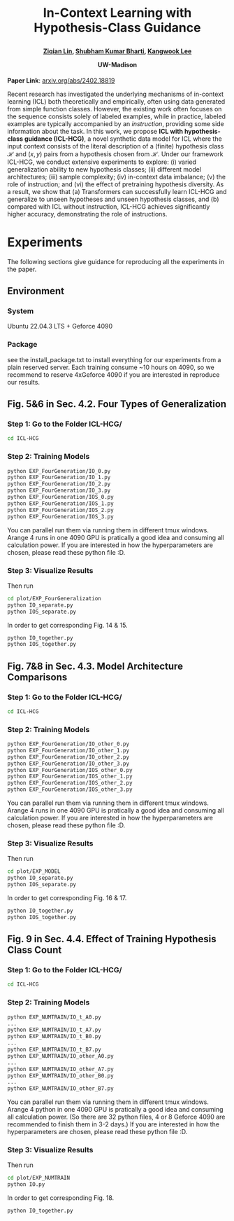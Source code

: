 <h1 align="center"> <p> In-Context Learning with Hypothesis-Class Guidance </p></h1>
<h4 align="center">
    <p><a href="https://myhakureimu.github.io/" target="_blank">Ziqian Lin</a>, <a href="https://skbharti.github.io/" target="_blank">Shubham Kumar Bharti</a>, <a href="https://kangwooklee.com/aboutme/" target="_blank">Kangwook Lee</a></p>
    <p>UW-Madison</p>
    </h4>

**Paper Link**: [arxiv.org/abs/2402.18819](https://arxiv.org/abs/2402.18819)

Recent research has investigated the underlying mechanisms of in-context learning (ICL) both theoretically and empirically, often using data generated from simple function classes.
However, the existing work often focuses on the sequence consists solely of labeled examples, while in practice, labeled examples are typically accompanied by an *instruction*, providing some side information about the task. 
In this work, we propose **ICL with hypothesis-class guidance (ICL-HCG)**, a novel synthetic data model for ICL where the input context consists of the literal description of a (finite) hypothesis class ℋ and $(x,y)$ pairs from a hypothesis chosen from ℋ.
Under our framework ICL-HCG, we conduct extensive experiments to explore: 
(i) varied generalization ability to new hypothesis classes; 
(ii) different model architectures;
(iii) sample complexity;
(iv) in-context data imbalance;
(v) the role of instruction; and
(vi) the effect of pretraining hypothesis diversity.
As a result, we show that 
(a) Transformers can successfully learn ICL-HCG and generalize to unseen hypotheses and unseen hypothesis classes, and (b) compared with ICL without instruction, ICL-HCG achieves significantly higher accuracy, demonstrating the role of instructions. 

# Experiments
The following sections give guidance for reproducing all the experiments in the paper.

## Environment
### System
Ubuntu 22.04.3 LTS + Geforce 4090 

### Package
see the install_package.txt to install everything for our experiments from a plain reserved server. Each training consume ~10 hours on 4090, so we recommend to reserve 4xGeforce 4090 if you are interested in reproduce our results.

## Fig. 5&6 in Sec. 4.2. Four Types of Generalization
### Step 1: Go to the Folder ICL-HCG/
```bash
cd ICL-HCG
```
### Step 2: Training Models
```bash
python EXP_FourGeneration/IO_0.py
python EXP_FourGeneration/IO_1.py
python EXP_FourGeneration/IO_2.py
python EXP_FourGeneration/IO_3.py
python EXP_FourGeneration/IOS_0.py
python EXP_FourGeneration/IOS_1.py
python EXP_FourGeneration/IOS_2.py
python EXP_FourGeneration/IOS_3.py
```
You can parallel run them via running them in different tmux windows.
Arange 4 runs in one 4090 GPU is pratically a good idea and consuming all calculation power.
If you are interested in how the hyperparameters are chosen, please read these python file :D.
### Step 3: Visualize Results
Then run
```bash
cd plot/EXP_FourGeneralization
python IO_separate.py
python IOS_separate.py
```
In order to get corresponding Fig. 14 & 15.
```bash
python IO_together.py
python IOS_together.py
```

## Fig. 7&8 in Sec. 4.3. Model Architecture Comparisons
### Step 1: Go to the Folder ICL-HCG/
```bash
cd ICL-HCG
```
### Step 2: Training Models
```bash
python EXP_FourGeneration/IO_other_0.py
python EXP_FourGeneration/IO_other_1.py
python EXP_FourGeneration/IO_other_2.py
python EXP_FourGeneration/IO_other_3.py
python EXP_FourGeneration/IOS_other_0.py
python EXP_FourGeneration/IOS_other_1.py
python EXP_FourGeneration/IOS_other_2.py
python EXP_FourGeneration/IOS_other_3.py
```
You can parallel run them via running them in different tmux windows.
Arange 4 runs in one 4090 GPU is pratically a good idea and consuming all calculation power.
If you are interested in how the hyperparameters are chosen, please read these python file :D.
### Step 3: Visualize Results
Then run
```bash
cd plot/EXP_MODEL
python IO_separate.py
python IOS_separate.py
```
In order to get corresponding Fig. 16 & 17.
```bash
python IO_together.py
python IOS_together.py
```

## Fig. 9 in Sec. 4.4. Effect of Training Hypothesis Class Count
### Step 1: Go to the Folder ICL-HCG/
```bash
cd ICL-HCG
```
### Step 2: Training Models
```bash
python EXP_NUMTRAIN/IO_t_A0.py
...
python EXP_NUMTRAIN/IO_t_A7.py
python EXP_NUMTRAIN/IO_t_B0.py
...
python EXP_NUMTRAIN/IO_t_B7.py
python EXP_NUMTRAIN/IO_other_A0.py
...
python EXP_NUMTRAIN/IO_other_A7.py
python EXP_NUMTRAIN/IO_other_B0.py
...
python EXP_NUMTRAIN/IO_other_B7.py
```
You can parallel run them via running them in different tmux windows.
Arange 4 python in one 4090 GPU is pratically a good idea and consuming all calculation power. (So there are 32 python files, 4 or 8 Geforce 4090 are recommended to finish them in 3-2 days.)
If you are interested in how the hyperparameters are chosen, please read these python file :D.
### Step 3: Visualize Results
Then run
```bash
cd plot/EXP_NUMTRAIN
python IO.py
```
In order to get corresponding Fig. 18.
```bash
python IO_together.py
```
